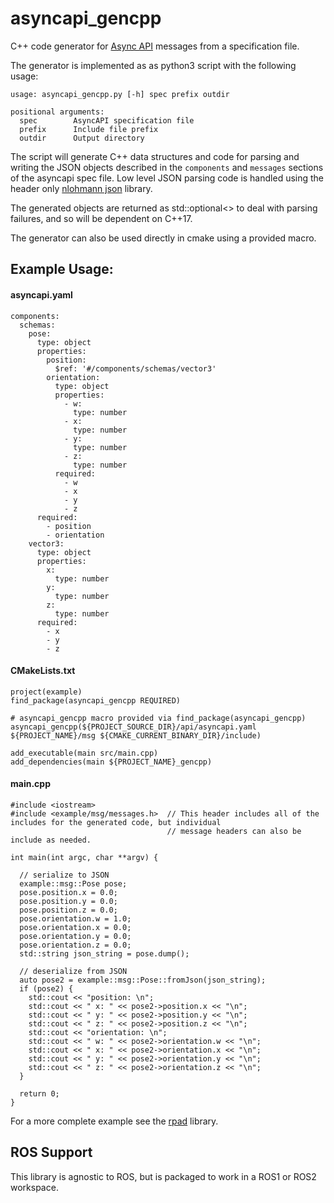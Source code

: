 # asyncapi_gencpp
C++ code generator for [Async API](https://www.asyncapi.com/) messages from a specification file.

The generator is implemented as as python3 script with the following usage:

```
usage: asyncapi_gencpp.py [-h] spec prefix outdir

positional arguments:
  spec        AsyncAPI specification file
  prefix      Include file prefix
  outdir      Output directory
```

The script will generate C++ data structures and code for parsing and writing
the JSON objects described in the `components` and `messages` sections of the
asyncapi spec file.  Low level JSON parsing code is handled using the header
only [nlohmann json](https://github.com/nlohmann/json) library.

The generated objects are returned as std::optional<> to deal with parsing
failures, and so will be dependent on C++17.

The generator can also be used directly in cmake using a provided macro.


## Example Usage:

#### asyncapi.yaml
```
components:
  schemas:
    pose:
      type: object
      properties:
        position:
          $ref: '#/components/schemas/vector3'
        orientation:
          type: object
          properties:
            - w:
              type: number
            - x:
              type: number
            - y:
              type: number
            - z:
              type: number
          required:
            - w
            - x
            - y
            - z
      required:
        - position
        - orientation
    vector3:
      type: object
      properties:
        x:
          type: number
        y:
          type: number
        z:
          type: number
      required:
        - x
        - y
        - z
```

#### CMakeLists.txt
```
project(example)
find_package(asyncapi_gencpp REQUIRED)

# asyncapi_gencpp macro provided via find_package(asyncapi_gencpp)
asyncapi_gencpp(${PROJECT_SOURCE_DIR}/api/asyncapi.yaml ${PROJECT_NAME}/msg ${CMAKE_CURRENT_BINARY_DIR}/include)

add_executable(main src/main.cpp)
add_dependencies(main ${PROJECT_NAME}_gencpp)

```

#### main.cpp
```
#include <iostream>
#include <example/msg/messages.h>  // This header includes all of the includes for the generated code, but individual
                                   // message headers can also be include as needed.

int main(int argc, char **argv) {

  // serialize to JSON
  example::msg::Pose pose;
  pose.position.x = 0.0;
  pose.position.y = 0.0;
  pose.position.z = 0.0;
  pose.orientation.w = 1.0;
  pose.orientation.x = 0.0;
  pose.orientation.y = 0.0;
  pose.orientation.z = 0.0;
  std::string json_string = pose.dump();

  // deserialize from JSON
  auto pose2 = example::msg::Pose::fromJson(json_string);
  if (pose2) {
    std::cout << "position: \n";
    std::cout << " x: " << pose2->position.x << "\n";
    std::cout << " y: " << pose2->position.y << "\n";
    std::cout << " z: " << pose2->position.z << "\n";
    std::cout << "orientation: \n";
    std::cout << " w: " << pose2->orientation.w << "\n";
    std::cout << " x: " << pose2->orientation.x << "\n";
    std::cout << " y: " << pose2->orientation.y << "\n";
    std::cout << " z: " << pose2->orientation.z << "\n";
  }

  return 0;
}

```

For a more complete example see the [rpad](https://github.com/hatchbed/rpad) library.

## ROS Support

This library is agnostic to ROS, but is packaged to work in a ROS1 or ROS2
workspace.